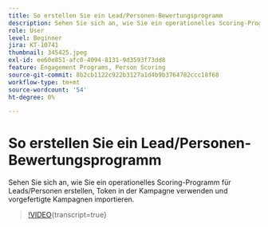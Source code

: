 ```yaml
---
title: So erstellen Sie ein Lead/Personen-Bewertungsprogramm
description: Sehen Sie sich an, wie Sie ein operationelles Scoring-Programm für Leads/Personen erstellen, Token in der Kampagne verwenden und vorgefertigte Kampagnen importieren.
role: User
level: Beginner
jira: KT-10741
thumbnail: 345425.jpeg
exl-id: ee60e851-afc0-4094-8131-9d3593f73dd8
feature: Engagement Programs, Person Scoring
source-git-commit: 8b2cb1122c922b3127a1d4b9b3764782ccc18f68
workflow-type: tm+mt
source-wordcount: '54'
ht-degree: 0%

---
```


# So erstellen Sie ein Lead/Personen-Bewertungsprogramm

Sehen Sie sich an, wie Sie ein operationelles Scoring-Programm für Leads/Personen erstellen, Token in der Kampagne verwenden und vorgefertigte Kampagnen importieren.

>[!VIDEO](https://video.tv.adobe.com/v/345425/?quality=12&learn=on){transcript=true}
